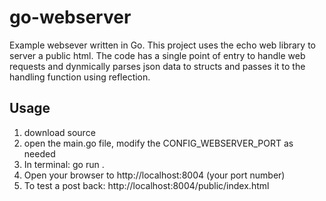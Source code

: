 # go-webserver

Example websever written in Go. This project uses the echo web library to server a public html. The code has a single point of entry to handle web requests and dynmically parses json data to structs and passes it to the handling function using reflection.

## Usage

1. download source
2. open the main.go file, modify the CONFIG_WEBSERVER_PORT as needed
3. In terminal: go run . 
4. Open your browser to http://localhost:8004  (your port number)
5. To test a post back: http://localhost:8004/public/index.html

